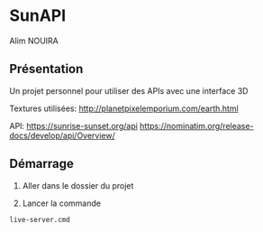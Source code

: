 # SunAPI
Alim NOUIRA

## Présentation
Un projet personnel pour utiliser des APIs avec une interface 3D

Textures utilisées: 
http://planetpixelemporium.com/earth.html

API:
https://sunrise-sunset.org/api
https://nominatim.org/release-docs/develop/api/Overview/

## Démarrage

1. Aller dans le dossier du projet

2. Lancer la commande 
```Shell
live-server.cmd
```